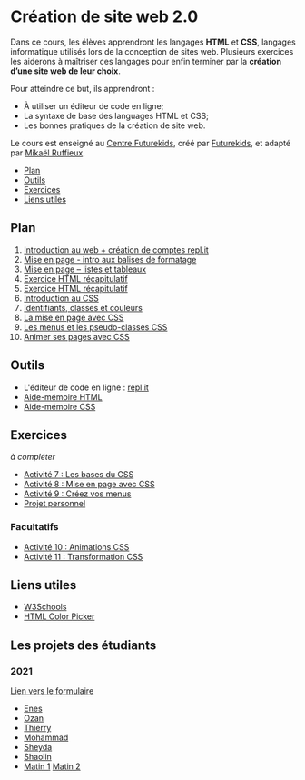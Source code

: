 # Création de site web 2.0

Dans ce cours, les élèves apprendront les langages **HTML** et **CSS**, langages informatique utilisés lors de la conception de sites web. Plusieurs exercices les aiderons à maîtriser ces langages pour enfin terminer par la **création d’une site web de leur choix**.

Pour atteindre ce but, ils apprendront :

- À utiliser un éditeur de code en ligne;
- La syntaxe de base des languages HTML et CSS;
- Les bonnes pratiques de la création de site web.

Le cours est enseigné au <a href="https://futurekids.io/contact/fr" target="_blank">Centre Futurekids</a>, créé par <a href="https://futurekids.io/" target="_blank">Futurekids</a>, et adapté par <a href="https://redox-prod.ch" target="_blank">Mikaël Ruffieux</a>.

- [Plan](#plan)
- [Outils](#outils)
- [Exercices](#exercices)
- [Liens utiles](#liens-utiles)

## Plan

1. [Introduction au web + création de comptes repl.it](https://futurekids-io.github.io/6.011-creation-de-site-web-2.0/cours1/#1)<br/>
2. [Mise en page - intro aux balises de formatage](https://drive.google.com/file/d/1FXJp9usEHBFash-N53f6ibaOw0CBzWDI/view?usp=sharing)
3. [Mise en page – listes et tableaux](https://drive.google.com/file/d/1tl0gSpN6nIeXCyhE6AcmcbtrMu8u3Ao4/view?usp=sharing)
4. [Exercice HTML récapitulatif](https://drive.google.com/file/d/15d8VwhS_7NdeJ-bosib75MRQQsufA4iX/view?usp=sharing)
5. [Exercice HTML récapitulatif](https://drive.google.com/file/d/1_zzL0RmN5cn-DInNxBz8rxLTAKQweOKT/view?usp=sharing)
6. [Introduction au CSS](https://drive.google.com/file/d/1EGaVyl-0f8l6GB6jK9zAWXeYAqiOMw72/view?usp=sharing)
7. [Identifiants, classes et couleurs](https://futurekids-io.github.io/6.011-creation-de-site-web-2.0/cours7/#1)
8. [La mise en page avec CSS](https://futurekids-io.github.io/6.011-creation-de-site-web-2.0/cours8/#1)
9. [Les menus et les pseudo-classes CSS](https://futurekids-io.github.io/6.011-creation-de-site-web-2.0/cours9/#1)
10. [Animer ses pages avec CSS](https://futurekids-io.github.io/6.011-creation-de-site-web-2.0/cours10/#1)

## Outils

- L'éditeur de code en ligne : [repl.it](https://repl.it/)
- [Aide-mémoire HTML](/aide-memoire/html)
- [Aide-mémoire CSS](/aide-memoire/css)

## Exercices

*à compléter*

<!-- 
- [Activité 1 : ](/exercices/activite01) 
- [Activité 2 : ](/exercices/activite02)
- [Activité 3 : ](/exercices/activite03) 
- [Activité 4 : ](/exercices/activite04) 
- [Activité 5 : ](/exercices/activite05) 
- [Activité 6 : ](/exercices/activite06) 
-->
- [Activité 7 : Les bases du CSS](/exercices/activite07)
- [Activité 8 : Mise en page avec CSS](/exercices/activite08) 
- [Activité 9 : Créez vos menus](/exercices/activite09) 
- [Projet personnel](/exercices/projetpersonnel)

### Facultatifs

- [Activité 10 :  Animations CSS](/exercices/activite10)
- [Activité 11 : Transformation CSS](/exercices/activite11)

## Liens utiles

- [W3Schools](https://www.w3schools.com/)
- [HTML Color Picker](https://www.w3schools.com/colors/colors_picker.asp)

## Les projets des étudiants

### 2021

[Lien vers le formulaire](https://docs.google.com/forms/d/e/1FAIpQLSfk-7oGOEKbNG5534tQYfX6uz3Mgw1t_CzvXht5ad717Eq4wQ/viewform)

- [Enes](https://ProjetEnes.enesilenk.repl.co)
- [Ozan](https://projet-ozan.ozandadevren.repl.co)
- [Thierry](https://projetthierry.thierryhenri.repl.co)
- [Mohammad](https://mohamad-premiere.futurekids.repl.co)
- [Sheyda](https://projet-sheyda.sheyda1381sh.repl.co)
- [Shaolin](https://Wiki-GW2-V100.shaolin2006.repl.co)
- [Matin 1](https://projetMatin.eliot0.repl.co) [Matin 2](https://exercice9.eliot0.repl.co)
